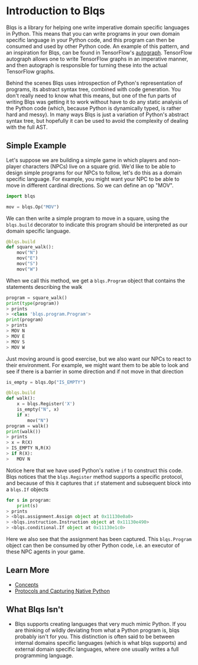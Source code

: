 # Introduction to Blqs

Blqs is a library for helping one write imperative domain specific languages in Python.
This means that you can write programs in your own domain specific language in your
Python code, and this program can then be consumed and used by other Python code.
An example of this pattern, and an inspiration for Blqs, can be found in
TensorFlow's [autograph](https://arxiv.org/abs/1810.08061). TensorFlow autograph
allows one to write TensorFlow graphs in an imperative manner, and then autograph
is responsible for turning these into the actual TensorFlow graphs.

Behind the scenes Blqs uses introspection of Python's representation of programs,
its abstract syntax tree, combined with code generation.  You don't really need
to know what this means, but one of the fun parts of writing Blqs was getting
it to work without have to do any static analysis of the Python code (which,
because Python is dynamically typed, is rather hard and messy).  In many ways
Blqs is just a variation of Python's abstract syntax tree, but hopefully it
can be used to avoid the complexity of dealing with the full AST.

## Simple Example

Let's suppose we are building a simple game in which players and non-player
characters (NPCs) live on a square grid.  We'd like to be able to design simple
programs for our NPCs to follow, let's do this as a domain specific language.
For example, you might want your NPC to be able to move in different cardinal
directions. So we can define an op "MOV".
```python
import blqs

mov = blqs.Op("MOV")
```
We can then write a simple program to move in a square, using the `blqs.build`
decorator to indicate this program should be interpreted as our domain
specific language.
```python
@blqs.build
def square_walk():
    mov("N")
    mov("E")
    mov("S")
    mov("W")
```
When we call this method, we get a `blqs.Program` object that contains the
statements describing the walk
```python
program = square_walk()
print(type(program))
> prints
> <class 'blqs.program.Program'>
print(program)
> prints
> MOV N
> MOV E
> MOV S
> MOV W
```
Just moving around is good exercise, but we also want our NPCs to react to their
environment. For example, we might want them to be able to look and see if there is
a barrier in some direction and if not move in that direction
```python
is_empty = blqs.Op("IS_EMPTY")

@blqs.build
def walk():
    x = blqs.Register('X')
    is_empty("N", x)
    if x:
        mov("N")
program = walk()
print(walk())
> prints
> x = R(X)
> IS_EMPTY N,R(X)
> if R(X):
>   MOV N
```
Notice here that we have used Python's native `if` to construct this code. Blqs
notices that the `blqs.Register` method supports a specific protocol, and because
of this it captures that `if` statement and subsequent block into a `blqs.If`
objects
```python
for s in program:
    print(s)
> prints
> <blqs.assignment.Assign object at 0x11130e0a0>
> <blqs.instruction.Instruction object at 0x11130e490>
> <blqs.conditional.If object at 0x11130e1c0>
```
Here we also see that the assignment has been captured.  This `blqs.Program`
object can then be consumed by other Python code, i.e. an executor of these
NPC agents in your game.

## Learn More

* [Concepts](concepts.md)
* [Protocols and Capturing Native Python](protocols.md)

## What Blqs Isn't

* Blqs supports creating languages that very much mimic Python. If you are thinking
of wildly deviating from what a Python program is, blqs probably isn't for you. This
distinction is often said to be between internal domains specific languages (which is
what blqs supports) and external domain specific languages, where one usually writes
a full programming language.
